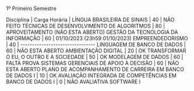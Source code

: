 1º Primeiro Semestre

Disciplina	                                                            | Carga Horária | 
LÍNGUA BRASILEIRA DE SINAIS	                                            | 40            | NÃO FEITO
TÉCNICAS DE DESENVOLVIMENTO DE ALGORITMOS	                            | 80            | APROVEITAMENTO (NÃO ESTA ABERTO)
GESTÃO DA TECNOLOGIA DA INFORMAÇÃO	                                    | 60            | 01/10/2023 (23h59 01/10/2023)
EMPREENDEDORISMO	                                                    | 40            | --------------------------------
LINGUAGEM DE BANCO DE DADOS	                                            | 60            | NÃO ESTA ABERTO
AMBIENTAÇÃO DIGITAL	                                                    | 20            | OK 
TRANSFORMAR O EU, O OUTRO E A SOCIEDADE	                                | 50            | OK
MODELAGEM DE DADOS	                                                    | 60            | FALTA PROVA
SISTEMAS GERENCIAIS DE APOIO À DECISÃO	                                | 60            | NÃO ESTA ABERTO
PLANO DE ACOMPANHAMENTO DE CARREIRA EM BANCO DE DADOS I	                | 10            | OK
AVALIAÇÃO INTEGRADA DE COMPETÊNCIAS EM BANCO DE DADOS I                 | 0             | NÃO AVALIATIVA SOFTWARE I 